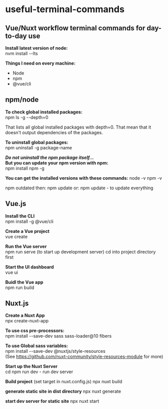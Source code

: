# useful-terminal-commands

## Vue/Nuxt workflow terminal commands for day-to-day use

**Install latest version of node:**  
nvm install --lts

**Things I need on every machine:**

- Node
- npm
- @vue/cli

## npm/node

**To check global installed packages:**  
npm ls -g --depth=0

That lists all global installed packages with depth=0. That mean that it doesn't output dependencies of the packages.

**To uninstall global packages:**  
npm uninstall -g package-name

**_Do not uninstall the npm package itself..._**  
**But you can update your npm version with npm:**  
npm install npm -g

**You can get the installed versions with these commands:**
node -v
npm -v

npm outdated
then:
npm update <package>
or:
npm update - to update everything

## Vue.js

**Install the CLI**  
npm install -g @vue/cli

**Create a Vue project**  
vue create <name-of-project>

**Run the Vue server**  
npm run serve (to start up development server)
cd into project directory first

**Start the UI dashboard**  
vue ui

**Buidl the Vue app**  
npm run build

## Nuxt.js

**Create a Nuxt App**  
npx create-nuxt-app <project-name>

**To use css pre-processors:**  
npm install --save-dev sass sass-loader@10 fibers

**To use Global sass variables:**  
npm install --save-dev @nuxtjs/style-resources  
(See https://github.com/nuxt-community/style-resources-module for more)

**Start up the Nuxt Server**  
cd <project-name>
npm run dev - run dev server

**Build project**
(set target in nuxt.config.js)
npx nuxt build

**generate static site in dist directory**
npx nuxt generate

**start dev server for static site**
npx nuxt start
